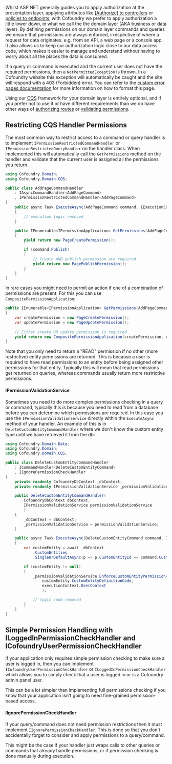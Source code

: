 Whilst ASP.NET generally guides you to apply authorization at the presentation layer, applying attributes like [[Authorize] to controllers](https://docs.microsoft.com/en-us/aspnet/core/security/authorization/simple) or [policies to endpoints](https://docs.microsoft.com/en-us/aspnet/core/security/authorization/policies#apply-policies-to-endpoints), with Cofoundry we prefer to apply authorization a little lower down, in what we call the the domain layer (AKA business or data layer). By defining permissions on our domain layer commands and queries we ensure that permissions are always enforced, irrespective of where a request for data originates. e.g. from an API, a web page or a console app. It also allows us to keep our authorization logic close to our data access code, which makes it easier to manage and understand without having to worry about all the places the data is consumed.

If a query or command is executed and the current user does not have the required permissions, then a `NotPermittedException` is thrown. In a Cofoundry website this exception will automatically be caught and the site will respond with a 403 (Forbidden) error. You can refer to the [custom error pages documentation](/content-management/custom-error-pages) for more information on how to format this page.

Using our [CQS](/framework/data-access/cqs) framework for your domain layer is entirely optional, and if you prefer not to use it or have different requirements than we do have other ways of [authorizing routes](authorizing-routes) or [validating permissions](querying-and-validating-in-code).

## Restricting CQS Handler Permissions

The most common way to restrict access to a command or query handler is to implement `IPermissionRestrictedCommandHandler` or `IPermissionRestrictedQueryHandler` on the handler class. When implemented this will automatically call the `GetPermissions` method on the handler and validate that the current user is assigned all the permissions you return. 

```csharp
using Cofoundry.Domain;
using Cofoundry.Domain.CQS;

public class AddPageCommandHandler
    : IAsyncCommandHandler<AddPageCommand>
    , IPermissionRestrictedCommandHandler<AddPageCommand>
{
    public async Task ExecuteAsync(AddPageCommand command, IExecutionContext executionContext)
    {
        // execution logic removed
    }

    public IEnumerable<IPermissionApplication> GetPermissions(AddPageCommand command)
    {
        yield return new PageCreatePermission();

        if (command.Publish)
        {
            // Create AND publish permission are required
            yield return new PagePublishPermission();
        }
    }
}
```

In rare cases you might need to permit an action if one of a combination of permissions are present. For this you can use `CompositePermissionApplication`:

```csharp
public IEnumerable<IPermissionApplication> GetPermissions(AddPageCommand command)
{
    var createPermission = new PageCreatePermission();
    var updatePermission = new PageUpdatePermission();
    
    // Either create OR update permission is required
    yield return new CompositePermissionApplication(createPermission, updatePermission);
}
```

Note that you only need to return a "READ" permission if no other (more restrictive) entity permissions are returned. This is because a user is required to have read permissions to an entity before being assigned other permissions for that entity. Typically this will mean that read permissions get returned on queries, whereas commands usually return more restrictive permissions.

#### IPermissionValidationService

Sometimes you need to do more complex permissions checking in a query or command, typically this is because you need to read from a database before you can determine which permissions are required. In this case you use the `IPermissionValidationService` directly within the `ExecuteAsync` method of your handler. An example of this is in `DeleteCustomEntityCommandHandler` where we don't know the custom entity type until we have retrieved it from the db:

```csharp
using Cofoundry.Domain.Data;
using Cofoundry.Domain;
using Cofoundry.Domain.CQS;

public class DeleteCustomEntityCommandHandler
    : ICommandHandler<DeleteCustomEntityCommand>
    , IIgnorePermissionCheckHandler
{
    private readonly CofoundryDbContext _dbContext;
    private readonly IPermissionValidationService _permissionValidationService;

    public DeleteCustomEntityCommandHandler(
        CofoundryDbContext dbContext,
        IPermissionValidationService permissionValidationService
        )
    {
        _dbContext = dbContext;
        _permissionValidationService = permissionValidationService;
    }

    public async Task ExecuteAsync(DeleteCustomEntityCommand command, IExecutionContext executionContext)
    {
        var customEntity = await _dbContext
            .CustomEntities
            .SingleOrDefaultAsync(p => p.CustomEntityId == command.CustomEntityId);

        if (customEntity != null)
        {
            _permissionValidationService.EnforceCustomEntityPermission<CustomEntityDeletePermission>(
                customEntity.CustomEntityDefinitionCode, 
                executionContext.UserContext
                );

            // logic code removed
        }
    }
}
```

## Simple Permission Handling with ILoggedInPermissionCheckHandler and ICofoundryUserPermissionCheckHandler

If your application only requires simple permission checking to make sure a user is logged in, then you can implement `ICofoundryUserPermissionCheckHandler` or `ILoggedInPermissionCheckHandler` which allows you to simply check that a user is logged in or is a Cofoundry admin panel user.

This can be a lot simpler than implementing full permissions checking if you know that your application isn't going to need fine-grained permission-based access.

#### IIgnorePermissionCheckHandler

If your query/command does not need permission restrictions then it must implement `IIgnorePermissionCheckHandler`. This is done so that you don't accidentally forget to consider and apply permissions to a query/command.

This might be the case if your handler just wraps calls to other queries or commands that already handle permissions, or if permission checking is done manually during execution.